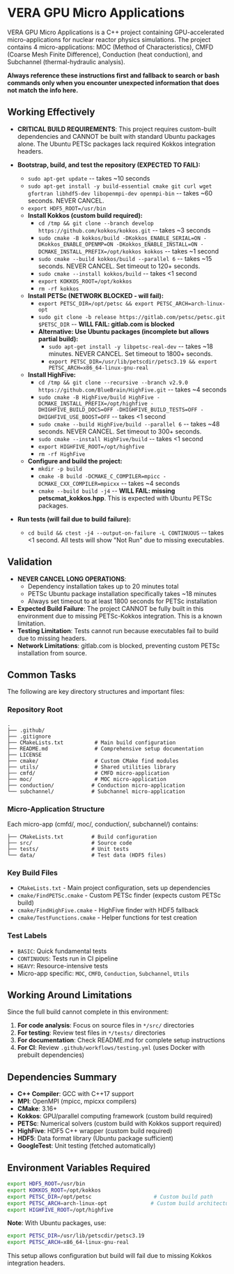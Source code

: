 # VERA GPU Micro Applications

VERA GPU Micro Applications is a C++ project containing GPU-accelerated micro-applications for nuclear reactor physics simulations. The project contains 4 micro-applications: MOC (Method of Characteristics), CMFD (Coarse Mesh Finite Difference), Conduction (heat conduction), and Subchannel (thermal-hydraulic analysis).

**Always reference these instructions first and fallback to search or bash commands only when you encounter unexpected information that does not match the info here.**

## Working Effectively

- **CRITICAL BUILD REQUIREMENTS**: This project requires custom-built dependencies and CANNOT be built with standard Ubuntu packages alone. The Ubuntu PETSc packages lack required Kokkos integration headers.

- **Bootstrap, build, and test the repository (EXPECTED TO FAIL):**
  - `sudo apt-get update` -- takes ~10 seconds
  - `sudo apt-get install -y build-essential cmake git curl wget gfortran libhdf5-dev libopenmpi-dev openmpi-bin` -- takes ~60 seconds. NEVER CANCEL.
  - `export HDF5_ROOT=/usr/bin`
  - **Install Kokkos (custom build required):**
    - `cd /tmp && git clone --branch develop https://github.com/kokkos/kokkos.git` -- takes ~3 seconds
    - `sudo cmake -B kokkos/build -DKokkos_ENABLE_SERIAL=ON -DKokkos_ENABLE_OPENMP=ON -DKokkos_ENABLE_INSTALL=ON -DCMAKE_INSTALL_PREFIX=/opt/kokkos kokkos` -- takes ~1 second
    - `sudo cmake --build kokkos/build --parallel 6` -- takes ~15 seconds. NEVER CANCEL. Set timeout to 120+ seconds.
    - `sudo cmake --install kokkos/build` -- takes <1 second
    - `export KOKKOS_ROOT=/opt/kokkos`
    - `rm -rf kokkos`
  - **Install PETSc (NETWORK BLOCKED - will fail):**
    - `export PETSC_DIR=/opt/petsc && export PETSC_ARCH=arch-linux-opt`
    - `sudo git clone -b release https://gitlab.com/petsc/petsc.git $PETSC_DIR` -- **WILL FAIL: gitlab.com is blocked**
    - **Alternative: Use Ubuntu packages (incomplete but allows partial build):**
      - `sudo apt-get install -y libpetsc-real-dev` -- takes ~18 minutes. NEVER CANCEL. Set timeout to 1800+ seconds.
      - `export PETSC_DIR=/usr/lib/petscdir/petsc3.19 && export PETSC_ARCH=x86_64-linux-gnu-real`
  - **Install HighFive:**
    - `cd /tmp && git clone --recursive --branch v2.9.0 https://github.com/BlueBrain/HighFive.git` -- takes ~4 seconds
    - `sudo cmake -B HighFive/build HighFive -DCMAKE_INSTALL_PREFIX=/opt/highfive -DHIGHFIVE_BUILD_DOCS=OFF -DHIGHFIVE_BUILD_TESTS=OFF -DHIGHFIVE_USE_BOOST=OFF` -- takes <1 second
    - `sudo cmake --build HighFive/build --parallel 6` -- takes ~48 seconds. NEVER CANCEL. Set timeout to 300+ seconds.
    - `sudo cmake --install HighFive/build` -- takes <1 second
    - `export HIGHFIVE_ROOT=/opt/highfive`
    - `rm -rf HighFive`
  - **Configure and build the project:**
    - `mkdir -p build`
    - `cmake -B build -DCMAKE_C_COMPILER=mpicc -DCMAKE_CXX_COMPILER=mpicxx` -- takes ~4 seconds
    - `cmake --build build -j4` -- **WILL FAIL: missing petscmat_kokkos.hpp**. This is expected with Ubuntu PETSc packages.

- **Run tests (will fail due to build failure):**
  - `cd build && ctest -j4 --output-on-failure -L CONTINUOUS` -- takes <1 second. All tests will show "Not Run" due to missing executables.

## Validation

- **NEVER CANCEL LONG OPERATIONS**: 
  - Dependency installation takes up to 20 minutes total
  - PETSc Ubuntu package installation specifically takes ~18 minutes
  - Always set timeout to at least 1800 seconds for PETSc installation
- **Expected Build Failure**: The project CANNOT be fully built in this environment due to missing PETSc-Kokkos integration. This is a known limitation.
- **Testing Limitation**: Tests cannot run because executables fail to build due to missing headers.
- **Network Limitations**: gitlab.com is blocked, preventing custom PETSc installation from source.

## Common Tasks

The following are key directory structures and important files:

### Repository Root
```
.
├── .github/
├── .gitignore
├── CMakeLists.txt          # Main build configuration
├── README.md               # Comprehensive setup documentation
├── LICENSE
├── cmake/                  # Custom CMake find modules
├── utils/                  # Shared utilities library
├── cmfd/                   # CMFD micro-application
├── moc/                    # MOC micro-application
├── conduction/            # Conduction micro-application
└── subchannel/            # Subchannel micro-application
```

### Micro-Application Structure
Each micro-app (cmfd/, moc/, conduction/, subchannel/) contains:
```
├── CMakeLists.txt         # Build configuration
├── src/                   # Source code
├── tests/                 # Unit tests
└── data/                  # Test data (HDF5 files)
```

### Key Build Files
- `CMakeLists.txt` - Main project configuration, sets up dependencies
- `cmake/FindPETSc.cmake` - Custom PETSc finder (expects custom PETSc build)
- `cmake/FindHighFive.cmake` - HighFive finder with HDF5 fallback
- `cmake/TestFunctions.cmake` - Helper functions for test creation

### Test Labels
- `BASIC`: Quick fundamental tests
- `CONTINUOUS`: Tests run in CI pipeline
- `HEAVY`: Resource-intensive tests
- Micro-app specific: `MOC`, `CMFD`, `Conduction`, `Subchannel`, `Utils`

## Working Around Limitations

Since the full build cannot complete in this environment:

1. **For code analysis**: Focus on source files in `*/src/` directories
2. **For testing**: Review test files in `*/tests/` directories  
3. **For documentation**: Check README.md for complete setup instructions
4. **For CI**: Review `.github/workflows/testing.yml` (uses Docker with prebuilt dependencies)

## Dependencies Summary

- **C++ Compiler**: GCC with C++17 support
- **MPI**: OpenMPI (mpicc, mpicxx compilers)
- **CMake**: 3.16+ 
- **Kokkos**: GPU/parallel computing framework (custom build required)
- **PETSc**: Numerical solvers (custom build with Kokkos support required)
- **HighFive**: HDF5 C++ wrapper (custom build required)
- **HDF5**: Data format library (Ubuntu package sufficient)
- **GoogleTest**: Unit testing (fetched automatically)

## Environment Variables Required
```bash
export HDF5_ROOT=/usr/bin
export KOKKOS_ROOT=/opt/kokkos
export PETSC_DIR=/opt/petsc                    # Custom build path
export PETSC_ARCH=arch-linux-opt              # Custom build architecture
export HIGHFIVE_ROOT=/opt/highfive
```

**Note**: With Ubuntu packages, use:
```bash
export PETSC_DIR=/usr/lib/petscdir/petsc3.19
export PETSC_ARCH=x86_64-linux-gnu-real
```

This setup allows configuration but build will fail due to missing Kokkos integration headers.